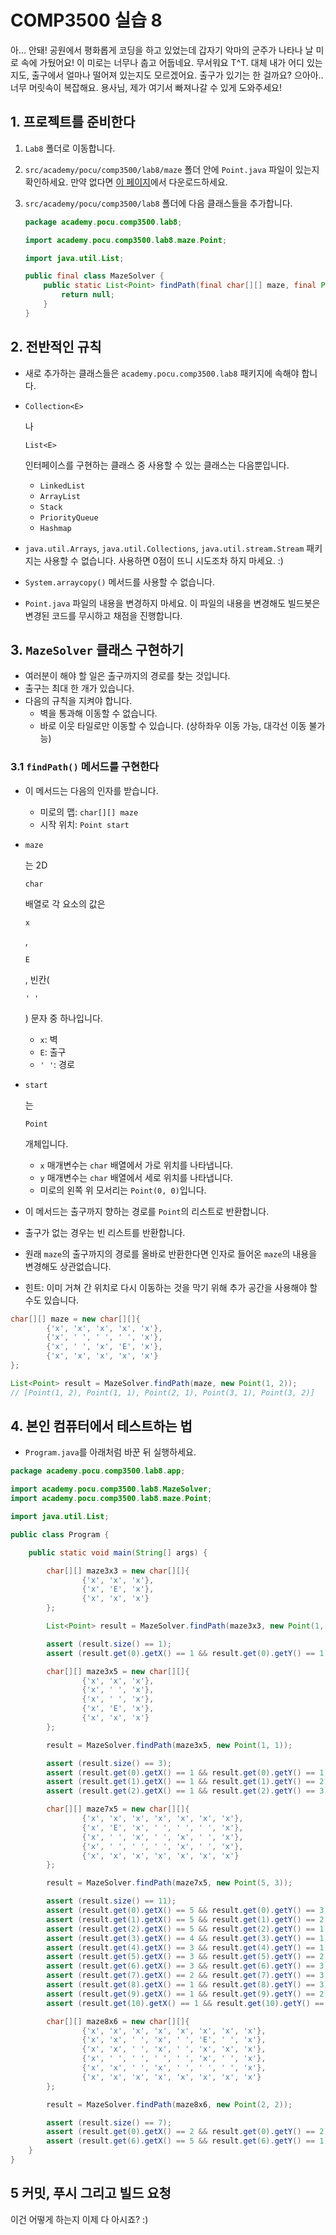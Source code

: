 # COMP3500 실습 8

아... 안돼! 공원에서 평화롭게 코딩을 하고 있었는데 갑자기 악마의 군주가 나타나 날 미로 속에 가뒀어요! 이 미로는 너무나 춥고 어둡네요. 무서워요 T^T. 대체 내가 어디 있는지도, 출구에서 얼마나 떨어져 있는지도 모르겠어요. 출구가 있기는 한 걸까요? 으아아.. 너무 머릿속이 복잡해요. 용사님, 제가 여기서 빠져나갈 수 있게 도와주세요!

## 1. 프로젝트를 준비한다

1. `Lab8` 폴더로 이동합니다.

2. `src/academy/pocu/comp3500/lab8/maze` 폴더 안에 `Point.java` 파일이 있는지 확인하세요. 만약 없다면 [이 페이지](https://github.com/POCU/COMP3500StarterPack/tree/main/Lab8/src/academy/pocu/comp3500/lab8/maze)에서 다운로드하세요.

3. `src/academy/pocu/comp3500/lab8` 폴더에 다음 클래스들을 추가합니다.

   ```java
   package academy.pocu.comp3500.lab8;
   
   import academy.pocu.comp3500.lab8.maze.Point;
   
   import java.util.List;
   
   public final class MazeSolver {
       public static List<Point> findPath(final char[][] maze, final Point start) {
           return null;
       }
   }
   ```

## 2. 전반적인 규칙

- 새로 추가하는 클래스들은 `academy.pocu.comp3500.lab8` 패키지에 속해야 합니다.

- ```
  Collection<E>
  ```

  나

   

  ```
  List<E>
  ```

   

  인터페이스를 구현하는 클래스 중 사용할 수 있는 클래스는 다음뿐입니다.

  - `LinkedList`
  - `ArrayList`
  - `Stack`
  - `PriorityQueue`
  - `Hashmap`

- `java.util.Arrays`, `java.util.Collections`, `java.util.stream.Stream` 패키지는 사용할 수 없습니다. 사용하면 0점이 뜨니 시도조차 하지 마세요. :)

- `System.arraycopy()` 메서드를 사용할 수 없습니다.

- `Point.java` 파일의 내용을 변경하지 마세요. 이 파일의 내용을 변경해도 빌드봇은 변경된 코드를 무시하고 채점을 진행합니다.

## 3. `MazeSolver` 클래스 구현하기

- 여러분이 해야 할 일은 출구까지의 경로를 찾는 것입니다.
- 출구는 최대 한 개가 있습니다.
- 다음의 규칙을 지켜야 합니다.
  - 벽을 통과해 이동할 수 없습니다.
  - 바로 이웃 타일로만 이동할 수 있습니다. (상하좌우 이동 가능, 대각선 이동 불가능)

### 3.1 `findPath()` 메서드를 구현한다

- 이 메서드는 다음의 인자를 받습니다.

  - 미로의 맵: `char[][] maze`
  - 시작 위치: `Point start`

- ```
  maze
  ```

  는 2D

   

  ```
  char
  ```

   

  배열로 각 요소의 값은

   

  ```
  x
  ```

  ,

   

  ```
  E
  ```

  , 빈칸(

  ```
  ' '
  ```

  ) 문자 중 하나입니다.

  - `x`: 벽
  - `E`: 출구
  - `' '`: 경로

- ```
  start
  ```

  는

   

  ```
  Point
  ```

   

  개체입니다.

  - `x` 매개변수는 `char` 배열에서 가로 위치를 나타냅니다.
  - `y` 매개변수는 `char` 배열에서 세로 위치를 나타냅니다.
  - 미로의 왼쪽 위 모서리는 `Point(0, 0)`입니다.

- 이 메서드는 출구까지 향하는 경로를 `Point`의 리스트로 반환합니다.

- 출구가 없는 경우는 빈 리스트를 반환합니다.

- 원래 `maze`의 출구까지의 경로를 올바로 반환한다면 인자로 들어온 `maze`의 내용을 변경해도 상관없습니다.

- 힌트: 이미 거쳐 간 위치로 다시 이동하는 것을 막기 위해 추가 공간을 사용해야 할 수도 있습니다.

```java
char[][] maze = new char[][]{
        {'x', 'x', 'x', 'x', 'x'},
        {'x', ' ', ' ', ' ', 'x'},
        {'x', ' ', 'x', 'E', 'x'},
        {'x', 'x', 'x', 'x', 'x'}
};

List<Point> result = MazeSolver.findPath(maze, new Point(1, 2)); 
// [Point(1, 2), Point(1, 1), Point(2, 1), Point(3, 1), Point(3, 2)]
```

## 4. 본인 컴퓨터에서 테스트하는 법

- `Program.java`를 아래처럼 바꾼 뒤 실행하세요.

```java
package academy.pocu.comp3500.lab8.app;

import academy.pocu.comp3500.lab8.MazeSolver;
import academy.pocu.comp3500.lab8.maze.Point;

import java.util.List;

public class Program {

    public static void main(String[] args) {

        char[][] maze3x3 = new char[][]{
                {'x', 'x', 'x'},
                {'x', 'E', 'x'},
                {'x', 'x', 'x'}
        };

        List<Point> result = MazeSolver.findPath(maze3x3, new Point(1, 1));

        assert (result.size() == 1);
        assert (result.get(0).getX() == 1 && result.get(0).getY() == 1);

        char[][] maze3x5 = new char[][]{
                {'x', 'x', 'x'},
                {'x', ' ', 'x'},
                {'x', ' ', 'x'},
                {'x', 'E', 'x'},
                {'x', 'x', 'x'}
        };

        result = MazeSolver.findPath(maze3x5, new Point(1, 1));

        assert (result.size() == 3);
        assert (result.get(0).getX() == 1 && result.get(0).getY() == 1);
        assert (result.get(1).getX() == 1 && result.get(1).getY() == 2);
        assert (result.get(2).getX() == 1 && result.get(2).getY() == 3);

        char[][] maze7x5 = new char[][]{
                {'x', 'x', 'x', 'x', 'x', 'x', 'x'},
                {'x', 'E', 'x', ' ', ' ', ' ', 'x'},
                {'x', ' ', 'x', ' ', 'x', ' ', 'x'},
                {'x', ' ', ' ', ' ', 'x', ' ', 'x'},
                {'x', 'x', 'x', 'x', 'x', 'x', 'x'}
        };

        result = MazeSolver.findPath(maze7x5, new Point(5, 3));

        assert (result.size() == 11);
        assert (result.get(0).getX() == 5 && result.get(0).getY() == 3);
        assert (result.get(1).getX() == 5 && result.get(1).getY() == 2);
        assert (result.get(2).getX() == 5 && result.get(2).getY() == 1);
        assert (result.get(3).getX() == 4 && result.get(3).getY() == 1);
        assert (result.get(4).getX() == 3 && result.get(4).getY() == 1);
        assert (result.get(5).getX() == 3 && result.get(5).getY() == 2);
        assert (result.get(6).getX() == 3 && result.get(6).getY() == 3);
        assert (result.get(7).getX() == 2 && result.get(7).getY() == 3);
        assert (result.get(8).getX() == 1 && result.get(8).getY() == 3);
        assert (result.get(9).getX() == 1 && result.get(9).getY() == 2);
        assert (result.get(10).getX() == 1 && result.get(10).getY() == 1);

        char[][] maze8x6 = new char[][]{
                {'x', 'x', 'x', 'x', 'x', 'x', 'x', 'x'},
                {'x', 'x', ' ', 'x', ' ', 'E', ' ', 'x'},
                {'x', 'x', ' ', 'x', ' ', 'x', 'x', 'x'},
                {'x', ' ', ' ', ' ', ' ', 'x', ' ', 'x'},
                {'x', 'x', ' ', 'x', ' ', ' ', ' ', 'x'},
                {'x', 'x', 'x', 'x', 'x', 'x', 'x', 'x'}
        };

        result = MazeSolver.findPath(maze8x6, new Point(2, 2));

        assert (result.size() == 7);
        assert (result.get(0).getX() == 2 && result.get(0).getY() == 2);
        assert (result.get(6).getX() == 5 && result.get(6).getY() == 1);
    }
}
```

## 5 커밋, 푸시 그리고 빌드 요청

이건 어떻게 하는지 이제 다 아시죠? :)